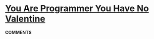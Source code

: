 # [You Are Programmer You Have No Valentine](https://toph.co/p/you-are-programmer-you-have-no-valentine)
__COMMENTS__
>  